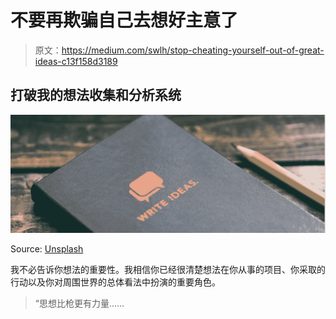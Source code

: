 # 不要再欺骗自己去想好主意了

> 原文：<https://medium.com/swlh/stop-cheating-yourself-out-of-great-ideas-c13f158d3189>

## 打破我的想法收集和分析系统

![](img/5b8d29b7257dccc9046aba7a7ea6d03d.png)

Source: [Unsplash](https://unsplash.com/photos/AXqMy8MSSdk)

我不必告诉你想法的重要性。我相信你已经很清楚想法在你从事的项目、你采取的行动以及你对周围世界的总体看法中扮演的重要角色。

> “思想比枪更有力量……